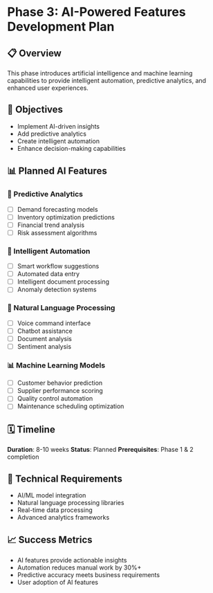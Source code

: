 # Phase 3: AI-Powered Features Development Plan

## 📋 Overview
This phase introduces artificial intelligence and machine learning capabilities to provide intelligent automation, predictive analytics, and enhanced user experiences.

## 🎯 Objectives
- Implement AI-driven insights
- Add predictive analytics
- Create intelligent automation
- Enhance decision-making capabilities

## 📊 Planned AI Features

### 🧠 Predictive Analytics
- [ ] Demand forecasting models
- [ ] Inventory optimization predictions
- [ ] Financial trend analysis
- [ ] Risk assessment algorithms

### 🤖 Intelligent Automation
- [ ] Smart workflow suggestions
- [ ] Automated data entry
- [ ] Intelligent document processing
- [ ] Anomaly detection systems

### 💬 Natural Language Processing
- [ ] Voice command interface
- [ ] Chatbot assistance
- [ ] Document analysis
- [ ] Sentiment analysis

### 📊 Machine Learning Models
- [ ] Customer behavior prediction
- [ ] Supplier performance scoring
- [ ] Quality control automation
- [ ] Maintenance scheduling optimization

## 🗓️ Timeline
**Duration**: 8-10 weeks
**Status**: Planned
**Prerequisites**: Phase 1 & 2 completion

## 🔧 Technical Requirements
- AI/ML model integration
- Natural language processing libraries
- Real-time data processing
- Advanced analytics frameworks

## 📈 Success Metrics
- AI features provide actionable insights
- Automation reduces manual work by 30%+
- Predictive accuracy meets business requirements
- User adoption of AI features

